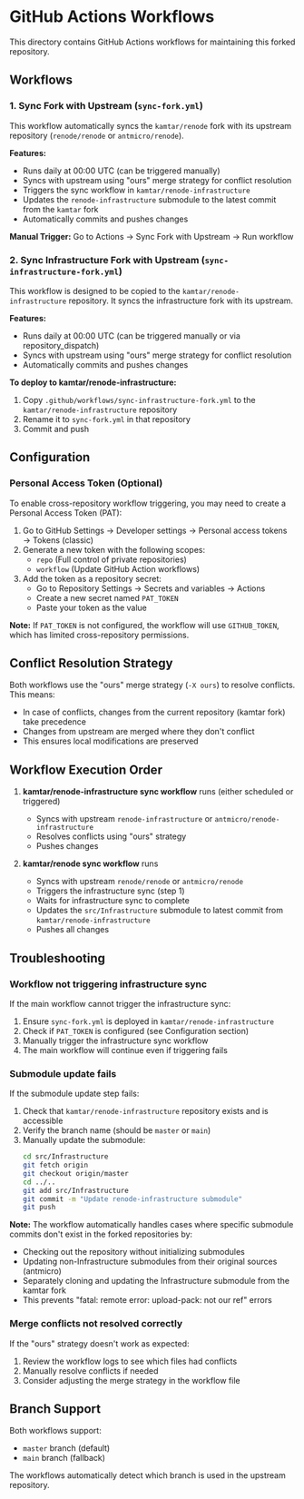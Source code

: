 # GitHub Actions Workflows

This directory contains GitHub Actions workflows for maintaining this forked repository.

## Workflows

### 1. Sync Fork with Upstream (`sync-fork.yml`)

This workflow automatically syncs the `kamtar/renode` fork with its upstream repository (`renode/renode` or `antmicro/renode`).

**Features:**
- Runs daily at 00:00 UTC (can be triggered manually)
- Syncs with upstream using "ours" merge strategy for conflict resolution
- Triggers the sync workflow in `kamtar/renode-infrastructure`
- Updates the `renode-infrastructure` submodule to the latest commit from the `kamtar` fork
- Automatically commits and pushes changes

**Manual Trigger:**
Go to Actions → Sync Fork with Upstream → Run workflow

### 2. Sync Infrastructure Fork with Upstream (`sync-infrastructure-fork.yml`)

This workflow is designed to be copied to the `kamtar/renode-infrastructure` repository. It syncs the infrastructure fork with its upstream.

**Features:**
- Runs daily at 00:00 UTC (can be triggered manually or via repository_dispatch)
- Syncs with upstream using "ours" merge strategy for conflict resolution
- Automatically commits and pushes changes

**To deploy to kamtar/renode-infrastructure:**
1. Copy `.github/workflows/sync-infrastructure-fork.yml` to the `kamtar/renode-infrastructure` repository
2. Rename it to `sync-fork.yml` in that repository
3. Commit and push

## Configuration

### Personal Access Token (Optional)

To enable cross-repository workflow triggering, you may need to create a Personal Access Token (PAT):

1. Go to GitHub Settings → Developer settings → Personal access tokens → Tokens (classic)
2. Generate a new token with the following scopes:
   - `repo` (Full control of private repositories)
   - `workflow` (Update GitHub Action workflows)
3. Add the token as a repository secret:
   - Go to Repository Settings → Secrets and variables → Actions
   - Create a new secret named `PAT_TOKEN`
   - Paste your token as the value

**Note:** If `PAT_TOKEN` is not configured, the workflow will use `GITHUB_TOKEN`, which has limited cross-repository permissions.

## Conflict Resolution Strategy

Both workflows use the "ours" merge strategy (`-X ours`) to resolve conflicts. This means:
- In case of conflicts, changes from the current repository (kamtar fork) take precedence
- Changes from upstream are merged where they don't conflict
- This ensures local modifications are preserved

## Workflow Execution Order

1. **kamtar/renode-infrastructure sync workflow** runs (either scheduled or triggered)
   - Syncs with upstream `renode-infrastructure` or `antmicro/renode-infrastructure`
   - Resolves conflicts using "ours" strategy
   - Pushes changes

2. **kamtar/renode sync workflow** runs
   - Syncs with upstream `renode/renode` or `antmicro/renode`
   - Triggers the infrastructure sync (step 1)
   - Waits for infrastructure sync to complete
   - Updates the `src/Infrastructure` submodule to latest commit from `kamtar/renode-infrastructure`
   - Pushes all changes

## Troubleshooting

### Workflow not triggering infrastructure sync

If the main workflow cannot trigger the infrastructure sync:
1. Ensure `sync-fork.yml` is deployed in `kamtar/renode-infrastructure`
2. Check if `PAT_TOKEN` is configured (see Configuration section)
3. Manually trigger the infrastructure sync workflow
4. The main workflow will continue even if triggering fails

### Submodule update fails

If the submodule update step fails:
1. Check that `kamtar/renode-infrastructure` repository exists and is accessible
2. Verify the branch name (should be `master` or `main`)
3. Manually update the submodule:
   ```bash
   cd src/Infrastructure
   git fetch origin
   git checkout origin/master
   cd ../..
   git add src/Infrastructure
   git commit -m "Update renode-infrastructure submodule"
   git push
   ```

**Note:** The workflow automatically handles cases where specific submodule commits don't exist in the forked repositories by:
- Checking out the repository without initializing submodules
- Updating non-Infrastructure submodules from their original sources (antmicro)
- Separately cloning and updating the Infrastructure submodule from the kamtar fork
- This prevents "fatal: remote error: upload-pack: not our ref" errors

### Merge conflicts not resolved correctly

If the "ours" strategy doesn't work as expected:
1. Review the workflow logs to see which files had conflicts
2. Manually resolve conflicts if needed
3. Consider adjusting the merge strategy in the workflow file

## Branch Support

Both workflows support:
- `master` branch (default)
- `main` branch (fallback)

The workflows automatically detect which branch is used in the upstream repository.
